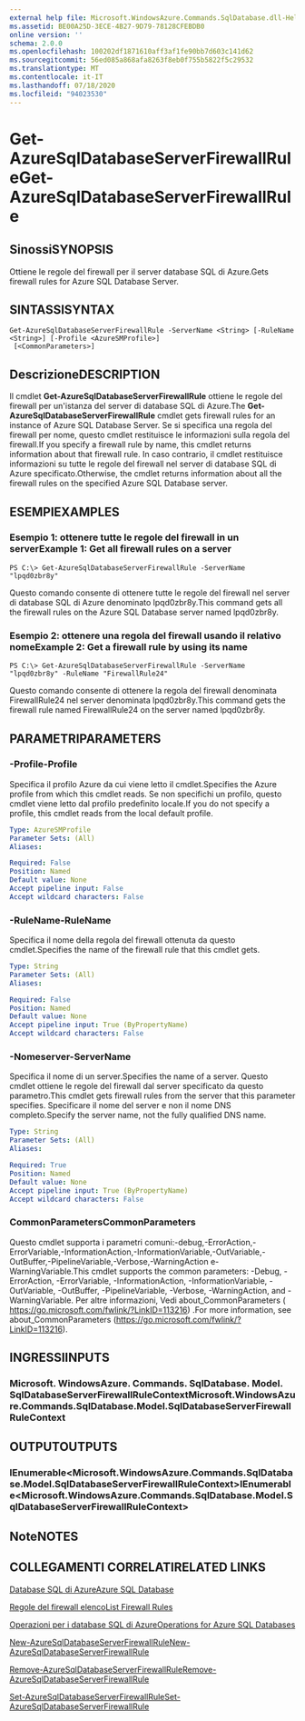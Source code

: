 ```yaml
---
external help file: Microsoft.WindowsAzure.Commands.SqlDatabase.dll-Help.xml
ms.assetid: BE00A25D-3ECE-4B27-9D79-78128CFEBDB0
online version: ''
schema: 2.0.0
ms.openlocfilehash: 100202df1871610aff3af1fe90bb7d603c141d62
ms.sourcegitcommit: 56ed085a868afa8263f8eb0f755b5822f5c29532
ms.translationtype: MT
ms.contentlocale: it-IT
ms.lasthandoff: 07/18/2020
ms.locfileid: "94023530"
---
```

# <span data-ttu-id="d1cba-101">Get-AzureSqlDatabaseServerFirewallRule</span><span class="sxs-lookup"><span data-stu-id="d1cba-101">Get-AzureSqlDatabaseServerFirewallRule</span></span>

## <span data-ttu-id="d1cba-102">Sinossi</span><span class="sxs-lookup"><span data-stu-id="d1cba-102">SYNOPSIS</span></span>
<span data-ttu-id="d1cba-103">Ottiene le regole del firewall per il server database SQL di Azure.</span><span class="sxs-lookup"><span data-stu-id="d1cba-103">Gets firewall rules for Azure SQL Database Server.</span></span>

## <span data-ttu-id="d1cba-104">SINTASSI</span><span class="sxs-lookup"><span data-stu-id="d1cba-104">SYNTAX</span></span>

```
Get-AzureSqlDatabaseServerFirewallRule -ServerName <String> [-RuleName <String>] [-Profile <AzureSMProfile>]
 [<CommonParameters>]
```

## <span data-ttu-id="d1cba-105">Descrizione</span><span class="sxs-lookup"><span data-stu-id="d1cba-105">DESCRIPTION</span></span>
<span data-ttu-id="d1cba-106">Il cmdlet **Get-AzureSqlDatabaseServerFirewallRule** ottiene le regole del firewall per un'istanza del server di database SQL di Azure.</span><span class="sxs-lookup"><span data-stu-id="d1cba-106">The **Get-AzureSqlDatabaseServerFirewallRule** cmdlet gets firewall rules for an instance of Azure SQL Database Server.</span></span>
<span data-ttu-id="d1cba-107">Se si specifica una regola del firewall per nome, questo cmdlet restituisce le informazioni sulla regola del firewall.</span><span class="sxs-lookup"><span data-stu-id="d1cba-107">If you specify a firewall rule by name, this cmdlet returns information about that firewall rule.</span></span>
<span data-ttu-id="d1cba-108">In caso contrario, il cmdlet restituisce informazioni su tutte le regole del firewall nel server di database SQL di Azure specificato.</span><span class="sxs-lookup"><span data-stu-id="d1cba-108">Otherwise, the cmdlet returns information about all the firewall rules on the specified Azure SQL Database server.</span></span>

## <span data-ttu-id="d1cba-109">ESEMPI</span><span class="sxs-lookup"><span data-stu-id="d1cba-109">EXAMPLES</span></span>

### <span data-ttu-id="d1cba-110">Esempio 1: ottenere tutte le regole del firewall in un server</span><span class="sxs-lookup"><span data-stu-id="d1cba-110">Example 1: Get all firewall rules on a server</span></span>
```
PS C:\> Get-AzureSqlDatabaseServerFirewallRule -ServerName "lpqd0zbr8y"
```

<span data-ttu-id="d1cba-111">Questo comando consente di ottenere tutte le regole del firewall nel server di database SQL di Azure denominato lpqd0zbr8y.</span><span class="sxs-lookup"><span data-stu-id="d1cba-111">This command gets all the firewall rules on the Azure SQL Database server named lpqd0zbr8y.</span></span>

### <span data-ttu-id="d1cba-112">Esempio 2: ottenere una regola del firewall usando il relativo nome</span><span class="sxs-lookup"><span data-stu-id="d1cba-112">Example 2: Get a firewall rule by using its name</span></span>
```
PS C:\> Get-AzureSqlDatabaseServerFirewallRule -ServerName "lpqd0zbr8y" -RuleName "FirewallRule24"
```

<span data-ttu-id="d1cba-113">Questo comando consente di ottenere la regola del firewall denominata FirewallRule24 nel server denominata lpqd0zbr8y.</span><span class="sxs-lookup"><span data-stu-id="d1cba-113">This command gets the firewall rule named FirewallRule24 on the server named lpqd0zbr8y.</span></span>

## <span data-ttu-id="d1cba-114">PARAMETRI</span><span class="sxs-lookup"><span data-stu-id="d1cba-114">PARAMETERS</span></span>

### <span data-ttu-id="d1cba-115">-Profile</span><span class="sxs-lookup"><span data-stu-id="d1cba-115">-Profile</span></span>
<span data-ttu-id="d1cba-116">Specifica il profilo Azure da cui viene letto il cmdlet.</span><span class="sxs-lookup"><span data-stu-id="d1cba-116">Specifies the Azure profile from which this cmdlet reads.</span></span>
<span data-ttu-id="d1cba-117">Se non specifichi un profilo, questo cmdlet viene letto dal profilo predefinito locale.</span><span class="sxs-lookup"><span data-stu-id="d1cba-117">If you do not specify a profile, this cmdlet reads from the local default profile.</span></span>

```yaml
Type: AzureSMProfile
Parameter Sets: (All)
Aliases: 

Required: False
Position: Named
Default value: None
Accept pipeline input: False
Accept wildcard characters: False
```

### <span data-ttu-id="d1cba-118">-RuleName</span><span class="sxs-lookup"><span data-stu-id="d1cba-118">-RuleName</span></span>
<span data-ttu-id="d1cba-119">Specifica il nome della regola del firewall ottenuta da questo cmdlet.</span><span class="sxs-lookup"><span data-stu-id="d1cba-119">Specifies the name of the firewall rule that this cmdlet gets.</span></span>

```yaml
Type: String
Parameter Sets: (All)
Aliases: 

Required: False
Position: Named
Default value: None
Accept pipeline input: True (ByPropertyName)
Accept wildcard characters: False
```

### <span data-ttu-id="d1cba-120">-Nomeserver</span><span class="sxs-lookup"><span data-stu-id="d1cba-120">-ServerName</span></span>
<span data-ttu-id="d1cba-121">Specifica il nome di un server.</span><span class="sxs-lookup"><span data-stu-id="d1cba-121">Specifies the name of a server.</span></span>
<span data-ttu-id="d1cba-122">Questo cmdlet ottiene le regole del firewall dal server specificato da questo parametro.</span><span class="sxs-lookup"><span data-stu-id="d1cba-122">This cmdlet gets firewall rules from the server that this parameter specifies.</span></span>
<span data-ttu-id="d1cba-123">Specificare il nome del server e non il nome DNS completo.</span><span class="sxs-lookup"><span data-stu-id="d1cba-123">Specify the server name, not the fully qualified DNS name.</span></span>

```yaml
Type: String
Parameter Sets: (All)
Aliases: 

Required: True
Position: Named
Default value: None
Accept pipeline input: True (ByPropertyName)
Accept wildcard characters: False
```

### <span data-ttu-id="d1cba-124">CommonParameters</span><span class="sxs-lookup"><span data-stu-id="d1cba-124">CommonParameters</span></span>
<span data-ttu-id="d1cba-125">Questo cmdlet supporta i parametri comuni:-debug,-ErrorAction,-ErrorVariable,-InformationAction,-InformationVariable,-OutVariable,-OutBuffer,-PipelineVariable,-Verbose,-WarningAction e-WarningVariable.</span><span class="sxs-lookup"><span data-stu-id="d1cba-125">This cmdlet supports the common parameters: -Debug, -ErrorAction, -ErrorVariable, -InformationAction, -InformationVariable, -OutVariable, -OutBuffer, -PipelineVariable, -Verbose, -WarningAction, and -WarningVariable.</span></span> <span data-ttu-id="d1cba-126">Per altre informazioni, Vedi about_CommonParameters ( https://go.microsoft.com/fwlink/?LinkID=113216) .</span><span class="sxs-lookup"><span data-stu-id="d1cba-126">For more information, see about_CommonParameters (https://go.microsoft.com/fwlink/?LinkID=113216).</span></span>

## <span data-ttu-id="d1cba-127">INGRESSI</span><span class="sxs-lookup"><span data-stu-id="d1cba-127">INPUTS</span></span>

### <span data-ttu-id="d1cba-128">Microsoft. WindowsAzure. Commands. SqlDatabase. Model. SqlDatabaseServerFirewallRuleContext</span><span class="sxs-lookup"><span data-stu-id="d1cba-128">Microsoft.WindowsAzure.Commands.SqlDatabase.Model.SqlDatabaseServerFirewallRuleContext</span></span>

## <span data-ttu-id="d1cba-129">OUTPUT</span><span class="sxs-lookup"><span data-stu-id="d1cba-129">OUTPUTS</span></span>

### <span data-ttu-id="d1cba-130">IEnumerable\<Microsoft.WindowsAzure.Commands.SqlDatabase.Model.SqlDatabaseServerFirewallRuleContext\></span><span class="sxs-lookup"><span data-stu-id="d1cba-130">IEnumerable\<Microsoft.WindowsAzure.Commands.SqlDatabase.Model.SqlDatabaseServerFirewallRuleContext\></span></span>

## <span data-ttu-id="d1cba-131">Note</span><span class="sxs-lookup"><span data-stu-id="d1cba-131">NOTES</span></span>

## <span data-ttu-id="d1cba-132">COLLEGAMENTI CORRELATI</span><span class="sxs-lookup"><span data-stu-id="d1cba-132">RELATED LINKS</span></span>

[<span data-ttu-id="d1cba-133">Database SQL di Azure</span><span class="sxs-lookup"><span data-stu-id="d1cba-133">Azure SQL Database</span></span>](https://azure.microsoft.com/en-us/services/sql-database/)

[<span data-ttu-id="d1cba-134">Regole del firewall elenco</span><span class="sxs-lookup"><span data-stu-id="d1cba-134">List Firewall Rules</span></span>](https://msdn.microsoft.com/en-us/library/azure/dn505715.aspx)

[<span data-ttu-id="d1cba-135">Operazioni per i database SQL di Azure</span><span class="sxs-lookup"><span data-stu-id="d1cba-135">Operations for Azure SQL Databases</span></span>](https://msdn.microsoft.com/en-us/library/azure/dn505719.aspx)

[<span data-ttu-id="d1cba-136">New-AzureSqlDatabaseServerFirewallRule</span><span class="sxs-lookup"><span data-stu-id="d1cba-136">New-AzureSqlDatabaseServerFirewallRule</span></span>](./New-AzureSqlDatabaseServerFirewallRule.md)

[<span data-ttu-id="d1cba-137">Remove-AzureSqlDatabaseServerFirewallRule</span><span class="sxs-lookup"><span data-stu-id="d1cba-137">Remove-AzureSqlDatabaseServerFirewallRule</span></span>](./Remove-AzureSqlDatabaseServerFirewallRule.md)

[<span data-ttu-id="d1cba-138">Set-AzureSqlDatabaseServerFirewallRule</span><span class="sxs-lookup"><span data-stu-id="d1cba-138">Set-AzureSqlDatabaseServerFirewallRule</span></span>](./Set-AzureSqlDatabaseServerFirewallRule.md)


